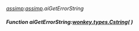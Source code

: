 _[assimp](../../modules/assimp/assimp-module.md):[assimp](../../modules/assimp/assimp-module.md).aiGetErrorString_
##### Function aiGetErrorString:[wonkey.types.Cstring](../../modules/wonkey/wonkey-types-cstring.md)(  )
